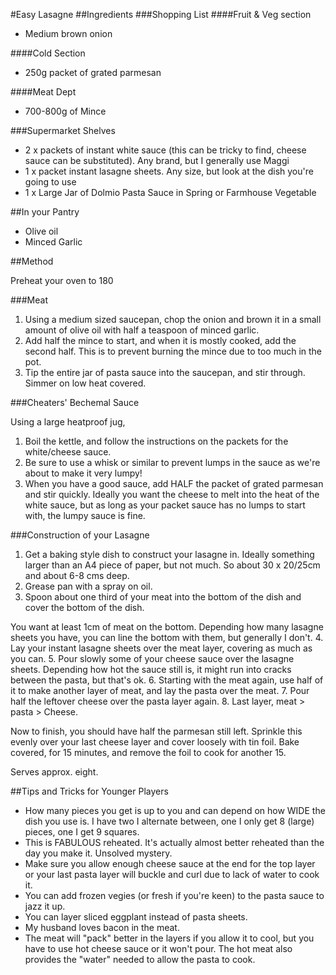 #Easy Lasagne
##Ingredients
###Shopping List
####Fruit & Veg section

* Medium brown onion

####Cold Section

* 250g packet of grated parmesan

####Meat Dept

* 700-800g of Mince

###Supermarket Shelves

* 2 x packets of instant white sauce (this can be tricky to find, cheese sauce can be substituted). Any brand, but I generally use Maggi
* 1 x packet instant lasagne sheets. Any size, but look at the dish you're going to use
* 1 x Large Jar of Dolmio Pasta Sauce in Spring or Farmhouse Vegetable

##In your Pantry

* Olive oil
* Minced Garlic

##Method

Preheat your oven to 180

###Meat

1. Using a medium sized saucepan, chop the onion and brown it in a small amount of olive oil with half a teaspoon of minced garlic.
2. Add half the mince to start, and when it is mostly cooked, add the second half. This is to prevent burning the mince due to too much in the pot.
3. Tip the entire jar of pasta sauce into the saucepan, and stir through. Simmer on low heat covered.

###Cheaters' Bechemal Sauce

Using a large heatproof jug,
1. Boil the kettle, and follow the instructions on the packets for the white/cheese sauce.
2. Be sure to use a whisk or similar to prevent lumps in the sauce as we're about to make it very lumpy!
3. When you have a good sauce, add HALF the packet of grated parmesan and stir quickly. Ideally you want the cheese to melt into the heat of the white sauce, but as long as your packet sauce has no lumps to start with, the lumpy sauce is fine.

###Construction of your Lasagne
1. Get a baking style dish to construct your lasagne in. Ideally something larger than an A4 piece of paper, but not much. So about 30 x 20/25cm and about 6-8 cms deep.
2. Grease pan with a spray on oil.
3. Spoon about one third of your meat into the bottom of the dish and cover the bottom of the dish.

  You want at least 1cm of meat on the bottom. Depending how many lasagne sheets you have, you can line the bottom with them, but generally I don't.
4. Lay your instant lasagne sheets over the meat layer, covering as much as you can.
5. Pour slowly some of your cheese sauce over the lasagne sheets. Depending how hot the sauce still is, it might run into cracks between the pasta, but that's ok.
6. Starting with the meat again, use half of it to make another layer of meat, and lay the pasta over the meat.
7. Pour half the leftover cheese over the pasta layer again.
8. Last layer, meat > pasta > Cheese.

Now to finish, you should have half the parmesan still left. Sprinkle this evenly over your last cheese layer and cover loosely with tin foil.
Bake covered, for 15 minutes, and remove the foil to cook for another 15.

Serves approx. eight.

##Tips and Tricks for Younger Players
* How many pieces you get is up to you and can depend on how WIDE the dish you use is. I have two I alternate between, one I only get 8 (large) pieces, one I get 9 squares.
* This is FABULOUS reheated. It's actually almost better reheated than the day you make it. Unsolved mystery.
* Make sure you allow enough cheese sauce at the end for the top layer or your last pasta layer will buckle and curl due to lack of water to cook it.
* You can add frozen vegies (or fresh if you're keen) to the pasta sauce to jazz it up.
* You can layer sliced eggplant instead of pasta sheets.
* My husband loves bacon in the meat.
* The meat will "pack" better in the layers if you allow it to cool, but you have to use hot cheese sauce or it won't pour.
The hot meat also provides the "water" needed to allow the pasta to cook.
